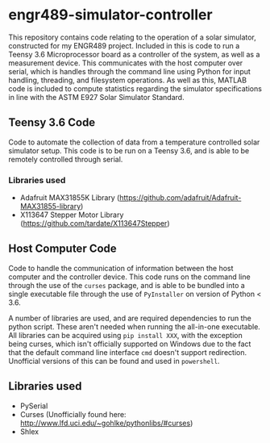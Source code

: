 # engr489-simulator-controller
This repository contains code relating to the operation of a solar simulator, constructed for my ENGR489 project. Included in this is code to run a Teensy 3.6 Microprocessor board as a controller of the system, as well as a measurement device. This communicates with the host computer over serial, which is handles through the command line using Python for input handling, threading, and filesystem operations.
As well as this, MATLAB code is included to compute statistics regarding the simulator specifications in line with the ASTM E927 Solar Simulator Standard.

## Teensy 3.6 Code
Code to automate the collection of data from a temperature controlled solar simulator setup. This code is to be run on a Teensy 3.6, and is able to be remotely controlled through serial.

### Libraries used
* Adafruit MAX31855K Library (https://github.com/adafruit/Adafruit-MAX31855-library)
* X113647 Stepper Motor Library (https://github.com/tardate/X113647Stepper)

## Host Computer Code
Code to handle the communication of information between the host computer and the controller device. This code runs on the command line through the use of the `curses` package, and is able to be bundled into a single executable file through the use of `PyInstaller` on version of Python < 3.6.

A number of libraries are used, and are required dependencies to run the python script. These aren't needed when running the all-in-one executable. All libraries can be acquired using `pip install XXX`, with the exception being curses, which isn't officially supported on Windows due to the fact that the default command line interface `cmd` doesn't support redirection. Unofficial versions of this can be found and used in `powershell`.

## Libraries used
* PySerial
* Curses (Unofficially found here: http://www.lfd.uci.edu/~gohlke/pythonlibs/#curses)
* Shlex
